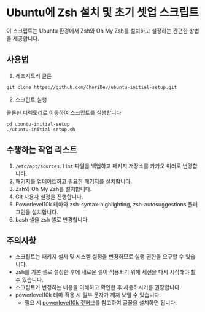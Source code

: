 # Ubuntu에 Zsh 설치 및 초기 셋업 스크립트

이 스크립트는 Ubuntu 환경에서 Zsh와 Oh My Zsh를 설치하고 설정하는 간편한 방법을 제공합니다.

## 사용법

1. 레포지토리 클론

``` shell
git clone https://github.com/ChoriDev/ubuntu-initial-setup.git
```

2. 스크립트 실행

클론한 디렉토리로 이동하여 스크립트를 실행합니다
``` shell
cd ubuntu-initial-setup
./ubuntu-initial-setup.sh
```

## 수행하는 작업 리스트

1. `/etc/apt/sources.list` 파일을 백업하고 패키지 저장소를 카카오 미러로 변경합니다.
2. 패키지를 업데이트하고 필요한 패키지를 설치합니다.
3. Zsh와 Oh My Zsh를 설치합니다.
4. Git 사용자 설정을 진행합니다.
5. Powerlevel10k 테마와 zsh-syntax-highlighting, zsh-autosuggestions 플러그인을 설치합니다.
6. bash 셸을 zsh 셸로 변경합니다.

## 주의사항

- 스크립트는 패키지 설치 및 시스템 설정을 변경하므로 실행 권한을 요구할 수 있습니다.
- zsh를 기본 셸로 설정한 후에 새로운 셸이 적용되기 위해 세션을 다시 시작해야 할 수 있습니다.
- 스크립트가 변경하는 내용을 이해하고 확인한 후 사용하시기를 권장합니다.
- powerlevel10k 테마 적용 시 일부 문자가 깨져 보일 수 있습니다.
    - 필요 시 [powerlevel10k 깃허브](https://github.com/romkatv/powerlevel10k?tab=readme-ov-file#meslo-nerd-font-patched-for-powerlevel10k)를 참고하여 글꼴을 설치하면 됩니다.